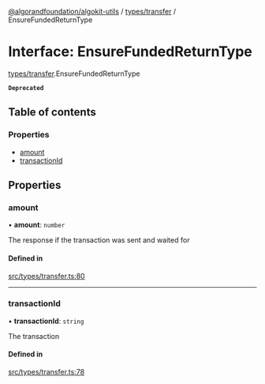 [@algorandfoundation/algokit-utils](../README.md) / [types/transfer](../modules/types_transfer.md) / EnsureFundedReturnType

# Interface: EnsureFundedReturnType

[types/transfer](../modules/types_transfer.md).EnsureFundedReturnType

**`Deprecated`**

## Table of contents

### Properties

- [amount](types_transfer.EnsureFundedReturnType.md#amount)
- [transactionId](types_transfer.EnsureFundedReturnType.md#transactionid)

## Properties

### amount

• **amount**: `number`

The response if the transaction was sent and waited for

#### Defined in

[src/types/transfer.ts:80](https://github.com/lempira/algokit-utils-ts/blob/main/src/types/transfer.ts#L80)

___

### transactionId

• **transactionId**: `string`

The transaction

#### Defined in

[src/types/transfer.ts:78](https://github.com/lempira/algokit-utils-ts/blob/main/src/types/transfer.ts#L78)
